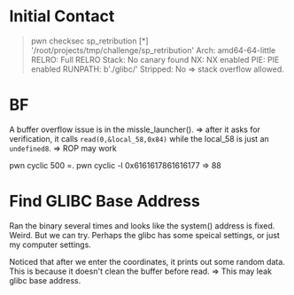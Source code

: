# Initial Contact

> pwn checksec sp_retribution
[*] '/root/projects/tmp/challenge/sp_retribution'
    Arch:       amd64-64-little
    RELRO:      Full RELRO
    Stack:      No canary found
    NX:         NX enabled
    PIE:        PIE enabled
    RUNPATH:    b'./glibc/'
    Stripped:   No
=> stack overflow allowed.

# BF
A buffer overflow issue is in the missle_launcher(). => after it asks for verification, it calls `read(0,&local_58,0x84)` while the local_58 is just an `undefined8`.
=> ROP may work

pwn cyclic 500 =. pwn cyclic -l 0x6161617861616177 => 88 

# Find GLIBC Base Address

Ran the binary several times and looks like the system() address is fixed. Weird. But we can try. Perhaps the glibc has some speical settings, or just my computer settings.

Noticed that after we enter the coordinates, it prints out some random data. This is because it doesn't clean the buffer before read.
=> This may leak glibc base address.
